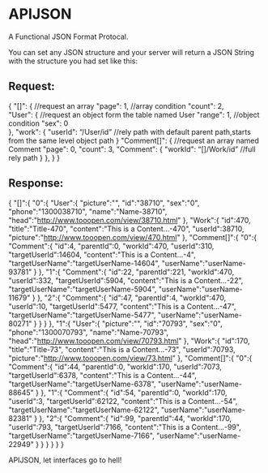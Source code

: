 # APIJSON
A Functional JSON Format Protocal.

You can set any JSON structure and your server will return a JSON String with the structure you had set like this:

## Request:
{
    "[]": {                       //request an array
        "page": 1,                //array condition
        "count": 2,        
        "User": {                 //request an object form the table named User
            "range": 1,           //object condition
            "sex": 0       
        },
        "work": {
            "userId": “/User/id”  //rely path with default parent path,starts from the same level object path
        }
        "Comment[]": {            //request an array named Comment
            "page": 0,
            "count": 3,
            "Comment": {
                 "workId": “[]/Work/id”  //full rely path
             }
        },
    }
}

## Response:
{
    "[]":{
        "0":{
            "User":{
                "picture":"",
                "id":"38710",
                "sex":"0",
                "phone":"1300038710",
                "name":"Name-38710",
                "head":"http://www.tooopen.com/view/38710.html"
            },
            "Work":{
                "id":470,
                "title":"Title-470",
                "content":"This is a Content...-470",
                "userId":38710,
                "picture":"http://www.tooopen.com/view/470.html"
            },
            "Comment[]":{
                "0":{
                    "Comment":{
                        "id":4,
                        "parentId":0,
                        "workId":470,
                        "userId":310,
                        "targetUserId":14604,
                        "content":"This is a Content...-4",
                        "targetUserName":"targetUserName-14604",
                        "userName":"userName-93781"
                    }
                },
                "1":{
                    "Comment":{
                        "id":22,
                        "parentId":221,
                        "workId":470,
                        "userId":332,
                        "targetUserId":5904,
                        "content":"This is a Content...-22",
                        "targetUserName":"targetUserName-5904",
                        "userName":"userName-11679"
                    }
                },
                "2":{
                    "Comment":{
                        "id":47,
                        "parentId":4,
                        "workId":470,
                        "userId":10,
                        "targetUserId":5477,
                        "content":"This is a Content...-47",
                        "targetUserName":"targetUserName-5477",
                        "userName":"userName-80271"
                    }
                }
            }
        },
        "1":{
            "User":{
                "picture":"",
                "id":"70793",
                "sex":"0",
                "phone":"1300070793",
                "name":"Name-70793",
                "head":"http://www.tooopen.com/view/70793.html"
            },
            "Work":{
                "id":170,
                "title":"Title-73",
                "content":"This is a Content...-73",
                "userId":70793,
                "picture":"http://www.tooopen.com/view/73.html"
            },
            "Comment[]":{
                "0":{
                    "Comment":{
                        "id":44,
                        "parentId":0,
                        "workId":170,
                        "userId":7073,
                        "targetUserId":6378,
                        "content":"This is a Content...-44",
                        "targetUserName":"targetUserName-6378",
                        "userName":"userName-88645"
                    }
                },
                "1":{
                    "Comment":{
                        "id":54,
                        "parentId":0,
                        "workId":170,
                        "userId":3,
                        "targetUserId":62122,
                        "content":"This is a Content...-54",
                        "targetUserName":"targetUserName-62122",
                        "userName":"userName-82381"
                    }
                },
                "2":{
                    "Comment":{
                        "id":99,
                        "parentId":44,
                        "workId":170,
                        "userId":793,
                        "targetUserId":7166,
                        "content":"This is a Content...-99",
                        "targetUserName":"targetUserName-7166",
                        "userName":"userName-22949"
                    }
                }
            }
        }
    }
}



APIJSON, let interfaces go to hell! 
